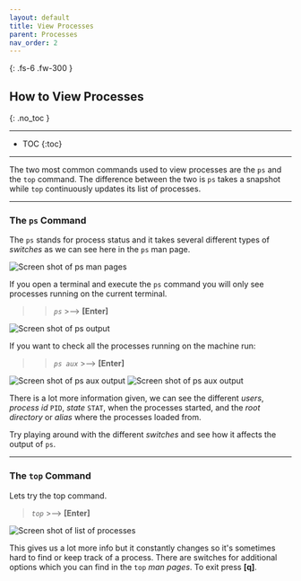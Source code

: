 ```yaml
---
layout: default
title: View Processes
parent: Processes
nav_order: 2
---
```


{: .fs-6 .fw-300 }

## How to View Processes
{: .no_toc }

---

* TOC
{:toc}

---

The two most common commands used to view processes are the `ps` and the `top` command. The difference between the two is `ps` takes a snapshot while `top` continuously updates its list of processes.

---

### The `ps` Command

The `ps` stands for process status and it takes several different types of _switches_ as we can see here in the `ps` man page.

![Screen shot of ps man pages](https://github.com/dl90/linux-basics/blob/gh-pages/docs/images/processes/man_ps.png?raw=true "ps man pages")

If you open a terminal and execute the `ps` command you will only see processes running on the current terminal.
>> *`ps`*  >-->  **[Enter]**

![Screen shot of ps output](https://github.com/dl90/linux-basics/blob/gh-pages/docs/images/processes/ps.png?raw=true "ps output")

If you want to check all the processes running on the machine run:
>> *`ps aux`*  >-->  **[Enter]**

![Screen shot of ps aux output](https://github.com/dl90/linux-basics/blob/gh-pages/docs/images/processes/ps_aux_1.png?raw=true "ps aux output")
![Screen shot of ps aux output](https://github.com/dl90/linux-basics/blob/gh-pages/docs/images/processes/ps_aux_2.png?raw=true "ps aux output")

There is a lot more information given, we can see the different _users_, _process id_ `PID`, _state_ `STAT`, when the processes started, and the _root directory_ or _alias_ where the processes loaded from.

Try playing around with the different _switches_ and see how it affects the output of `ps`.

---

### The `top` Command

Lets try the top command.

> *`top`*  >-->  **[Enter]**

![Screen shot of list of processes](https://github.com/dl90/linux-basics/blob/gh-pages/docs/images/processes/top_2.png?raw=true "top command output")

This gives us a lot more info but it constantly changes so it's sometimes hard to find or keep track of a process. There are switches for additional options which you can find in the `top` _man pages_. To exit press **[q]**.